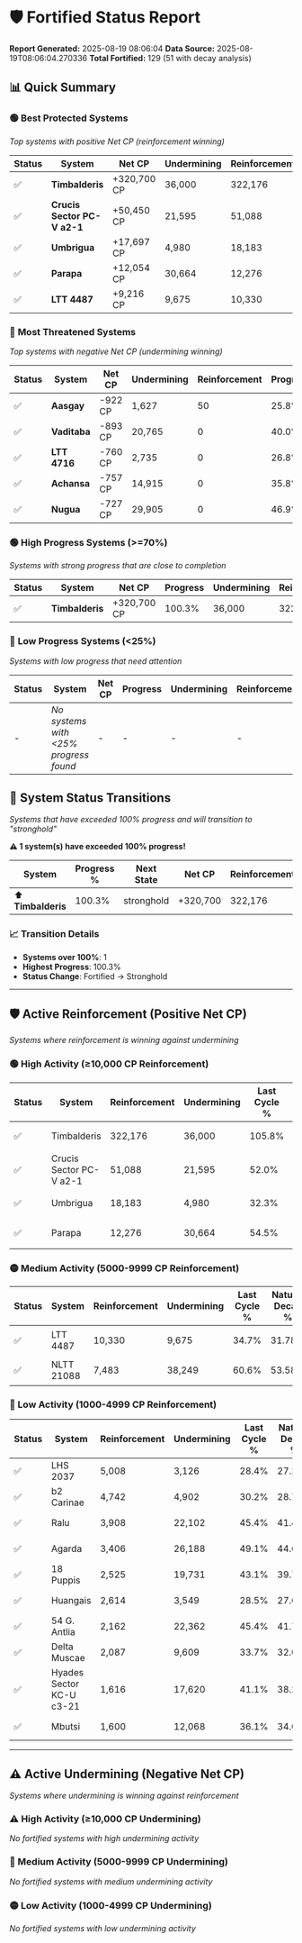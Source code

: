 # 🛡️ Fortified Status Report

**Report Generated:** 2025-08-19 08:06:04
**Data Source:** 2025-08-19T08:06:04.270336
**Total Fortified:** 129 (51 with decay analysis)

## 📊 Quick Summary

### 🟢 **Best Protected Systems**
*Top systems with positive Net CP (reinforcement winning)*

| Status | System | Net CP | Undermining | Reinforcement | Progress |
|--------|--------|--------|-------------|---------------|----------|
| ✅ | **Timbalderis** | +320,700 CP | 36,000 | 322,176 | 100.3% |
| ✅ | **Crucis Sector PC-V a2-1** | +50,450 CP | 21,595 | 51,088 | 48.7% |
| ✅ | **Umbrigua** | +17,697 CP | 4,980 | 18,183 | 31.5% |
| ✅ | **Parapa** | +12,054 CP | 30,664 | 12,276 | 49.8% |
| ✅ | **LTT 4487** | +9,216 CP | 9,675 | 10,330 | 33.2% |

### 🔴 **Most Threatened Systems**
*Top systems with negative Net CP (undermining winning)*

| Status | System | Net CP | Undermining | Reinforcement | Progress |
|--------|--------|--------|-------------|---------------|----------|
| ✅ | **Aasgay** | -922 CP | 1,627 | 50 | 25.8% |
| ✅ | **Vaditaba** | -893 CP | 20,765 | 0 | 40.0% |
| ✅ | **LTT 4716** | -760 CP | 2,735 | 0 | 26.8% |
| ✅ | **Achansa** | -757 CP | 14,915 | 0 | 35.8% |
| ✅ | **Nugua** | -727 CP | 29,905 | 0 | 46.9% |

### 🟢 **High Progress Systems (>=70%)**
*Systems with strong progress that are close to completion*

| Status | System | Net CP | Progress | Undermining | Reinforcement |
|--------|--------|--------|----------|-------------|---------------|
| ✅ | **Timbalderis** | +320,700 CP | 100.3% | 36,000 | 322,176 |

### 🔴 **Low Progress Systems (<25%)**
*Systems with low progress that need attention*

| Status | System | Net CP | Progress | Undermining | Reinforcement |
|--------|--------|--------|----------|-------------|---------------|
| - | *No systems with <25% progress found* | - | - | - | - |
## 🔄 System Status Transitions  
*Systems that have exceeded 100% progress and will transition to "stronghold"*

**⚠️ 1 system(s) have exceeded 100% progress!**

| System | Progress % | Next State | Net CP | Reinforcement | Undermining | 
|--------|------------|-------------|--------|---------------|-------------|
| ⬆️ **Timbalderis** | 100.3% | stronghold | +320,700 | 322,176 | 36,000 |

### 📈 Transition Details
- **Systems over 100%**: 1
- **Highest Progress**: 100.3%
- **Status Change**: Fortified → Stronghold

---

## 🛡️ Active Reinforcement (Positive Net CP)
*Systems where reinforcement is winning against undermining*

### 🟢 High Activity (≥10,000 CP Reinforcement)

| Status | System | Reinforcement | Undermining | Last Cycle % | Natural Decay % | Current Progress % | Current CP | Net CP | Activity |
|--------|--------|---------------|-------------|--------------|-----------------|-------------------|------------|--------|----------|
| ✅ | Timbalderis | 322,176 | 36,000 | 105.8% | 50.96% | 100.3% | 651,949 | +320,700 | 🟢 High Reinforcement |
| ✅ | Crucis Sector PC-V a2-1 | 51,088 | 21,595 | 52.0% | 40.94% | 48.7% | 316,550 | +50,450 | 🟢 High Reinforcement |
| ✅ | Umbrigua | 18,183 | 4,980 | 32.3% | 28.78% | 31.5% | 204,750 | +17,697 | 🟢 High Reinforcement |
| ✅ | Parapa | 12,276 | 30,664 | 54.5% | 47.95% | 49.8% | 323,700 | +12,054 | 🟢 High Reinforcement |

### 🟡 Medium Activity (5000-9999 CP Reinforcement)

| Status | System | Reinforcement | Undermining | Last Cycle % | Natural Decay % | Current Progress % | Current CP | Net CP | Activity |
|--------|--------|---------------|-------------|--------------|-----------------|-------------------|------------|--------|----------|
| ✅ | LTT 4487 | 10,330 | 9,675 | 34.7% | 31.78% | 33.2% | 215,800 | +9,216 | 🟡 Medium Reinforcement |
| ✅ | NLTT 21088 | 7,483 | 38,249 | 60.6% | 53.58% | 54.7% | 355,550 | +7,299 | 🟡 Medium Reinforcement |

### 🔴 Low Activity (1000-4999 CP Reinforcement)

| Status | System | Reinforcement | Undermining | Last Cycle % | Natural Decay % | Current Progress % | Current CP | Net CP | Activity |
|--------|--------|---------------|-------------|--------------|-----------------|-------------------|------------|--------|----------|
| ✅ | LHS 2037 | 5,008 | 3,126 | 28.4% | 27.24% | 27.9% | 181,349 | +4,294 | 🔵 Low Reinforcement |
| ✅ | b2 Carinae | 4,742 | 4,902 | 30.2% | 28.74% | 29.4% | 191,100 | +4,285 | 🔵 Low Reinforcement |
| ✅ | Ralu | 3,908 | 22,102 | 45.4% | 41.47% | 42.0% | 273,000 | +3,476 | 🔵 Low Reinforcement |
| ✅ | Agarda | 3,406 | 26,188 | 49.1% | 44.62% | 45.1% | 293,150 | +3,152 | 🔵 Low Reinforcement |
| ✅ | 18 Puppis | 2,525 | 19,731 | 43.1% | 39.77% | 40.1% | 260,650 | +2,165 | 🔵 Low Reinforcement |
| ✅ | Huangais | 2,614 | 3,549 | 28.5% | 27.68% | 28.0% | 182,000 | +2,075 | 🔵 Low Reinforcement |
| ✅ | 54 G. Antlia | 2,162 | 22,362 | 45.4% | 41.72% | 42.0% | 273,000 | +1,815 | 🔵 Low Reinforcement |
| ✅ | Delta Muscae | 2,087 | 9,609 | 33.7% | 32.00% | 32.2% | 209,300 | +1,329 | 🔵 Low Reinforcement |
| ✅ | Hyades Sector KC-U c3-21 | 1,616 | 17,620 | 41.1% | 38.21% | 38.4% | 249,600 | +1,255 | 🔵 Low Reinforcement |
| ✅ | Mbutsi | 1,600 | 12,068 | 36.1% | 34.03% | 34.2% | 222,300 | +1,131 | 🔵 Low Reinforcement |


---

## ⚠️ Active Undermining (Negative Net CP)
*Systems where undermining is winning against reinforcement*

### ⚠️ High Activity (≥10,000 CP Undermining)

*No fortified systems with high undermining activity*

### 🔶 Medium Activity (5000-9999 CP Undermining)

*No fortified systems with medium undermining activity*

### 🟡 Low Activity (1000-4999 CP Undermining)

*No fortified systems with low undermining activity*
